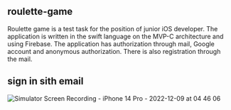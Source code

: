 ## roulette-game


Roulette game is a test task for the position of junior iOS developer. The application is written in the swift language on the MVP-C architecture and using Firebase.
The application has authorization through mail, Google account and anonymous authorization. There is also registration through the mail.

## sign in sith email

![Simulator Screen Recording - iPhone 14 Pro - 2022-12-09 at 04 46 06](https://user-images.githubusercontent.com/61950177/206613016-1bb53426-6ec4-4db2-8173-6deab993f0a5.gif)
